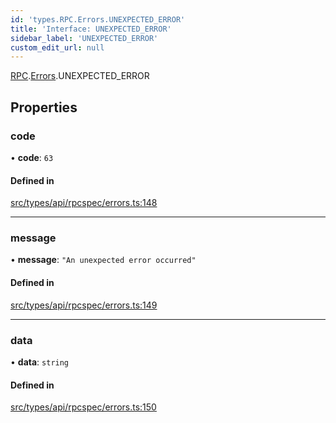 ```yaml
---
id: 'types.RPC.Errors.UNEXPECTED_ERROR'
title: 'Interface: UNEXPECTED_ERROR'
sidebar_label: 'UNEXPECTED_ERROR'
custom_edit_url: null
---
```


[RPC](../namespaces/types.RPC.md).[Errors](../namespaces/types.RPC.Errors.md).UNEXPECTED_ERROR

## Properties

### code

• **code**: `63`

#### Defined in

[src/types/api/rpcspec/errors.ts:148](https://github.com/starknet-io/starknet.js/blob/v5.29.0/src/types/api/rpcspec/errors.ts#L148)

---

### message

• **message**: `"An unexpected error occurred"`

#### Defined in

[src/types/api/rpcspec/errors.ts:149](https://github.com/starknet-io/starknet.js/blob/v5.29.0/src/types/api/rpcspec/errors.ts#L149)

---

### data

• **data**: `string`

#### Defined in

[src/types/api/rpcspec/errors.ts:150](https://github.com/starknet-io/starknet.js/blob/v5.29.0/src/types/api/rpcspec/errors.ts#L150)
